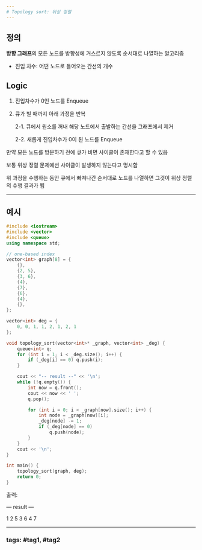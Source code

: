 ```yaml
---
# Topology sort: 위상 정렬
---
```


## 정의

**방향 그래프**의 모든 노드를 방향성에 거스르지 않도록 순서대로 나열하는 알고리즘

- 진입 차수: 어떤 노드로 들어오는 간선의 개수

## Logic

1. 진입차수가 0인 노드를 Enqueue
2. 큐가 빌 때까지 아래 과정을 반복

    2-1. 큐에서 원소를 꺼내 해당 노드에서 출발하는 간선을 그래프에서 제거

    2-2. 새롭게 진입차수가 0이 된 노드를 Enqueue

만약 모든 노드를 방문하기 전에 큐가 비면 사이클이 존재한다고 할 수 있음

보통 위상 정렬 문제에선 사이클이 발생하지 않는다고 명시함

위 과정을 수행하는 동안 큐에서 빠져나간 순서대로 노드를 나열하면 그것이 위상 정렬의 수행 결과가 됨

---

## 예시

```cpp
#include <iostream>
#include <vector>
#include <queue>
using namespace std;

// one-based index
vector<int> graph[8] = {
	{},
	{2, 5},
	{3, 6},
	{4},
	{7},
	{6},
	{4},
	{},
};

vector<int> deg = {
	0, 0, 1, 1, 2, 1, 2, 1 
};

void topology_sort(vector<int>* _graph, vector<int> _deg) {
	queue<int> q;
	for (int i = 1; i < _deg.size(); i++) {
		if (_deg[i] == 0) q.push(i);
	}

	cout << "-- result --" << '\n';
	while (!q.empty()) {
		int now = q.front();
		cout << now << ' ';
		q.pop();

		for (int i = 0; i < _graph[now].size(); i++) {
			int node = _graph[now][i];
			_deg[node] -= 1;
			if (_deg[node] == 0)
				q.push(node);
		}
	}
	cout << '\n';
}

int main() {
	topology_sort(graph, deg);
	return 0;
}
```

출력:

— result —

1 2 5 3 6 4 7

---
### tags: #tag1, #tag2